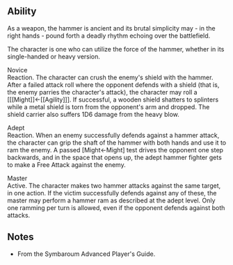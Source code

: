 ## Ability
As a weapon, the hammer is ancient and its brutal simplicity may - in the right hands - pound forth a deadly rhythm echoing over the battlefield.

The character is one who can utilize the force of the hammer, whether in its single-handed or heavy version.

Novice<br>Reaction. The character can crush the enemy's shield with the hammer. After a failed attack roll where the opponent defends with a shield (that is, the enemy parries the character's attack), the character may roll a \[[[Might]]←[[Agility]]\]. If successful, a wooden shield shatters to splinters while a metal shield is torn from the opponent's arm and dropped. The shield carrier also suffers 1D6 damage from the heavy blow.

Adept<br>Reaction. When an enemy successfully defends against a hammer attack, the character can grip the shaft of the hammer with both hands and use it to ram the enemy. A passed \[Might←Might\] test drives the opponent one step backwards, and in the space that opens up, the adept hammer fighter gets to make a Free Attack against the enemy.

Master<br>Active. The character makes two hammer attacks against the same target, in one action. If the victim successfully defends against any of these, the master may perform a hammer ram as described at the adept level. Only one ramming per turn is allowed, even if the opponent defends against both attacks.
## Notes
* From the Symbaroum Advanced Player's Guide.